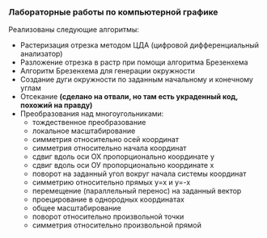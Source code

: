 ### Лабораторные работы по компьютерной графике
Реализованы следующие алгоритмы:
* Растеризация отрезка методом ЦДА (цифровой дифференциальный анализатор)
* Разложение отрезка в растр при помощи алгоритма Брезенхема
* Алгоритм Брезенхема для генерации окружности
* Создание дуги окружности по заданным начальному и конечному углам
* Отсекание **(сделано на отвали, но там есть украденный код, похожий на правду)**
* Преобразования над многоугольниками:
  * тождественное преобразование
  * локальное масштабирование
  * симметрия относительно осей координат
  * симметрия относительно начала координат
  * сдвиг вдоль оси ОХ пропорционально координате у
  * сдвиг вдоль оси ОУ пропорционально координате х
  * поворот на заданный угол вокруг начала системы координат
  * симметрию относительно прямых у=х и у=-х
  * перемещение (параллельный перенос) на заданный вектор
  * проецирование в однородных координатах
  * общее масштабирование
  * поворот относительно произвольной точки
  * симметрия относительно произвольной прямой
